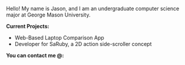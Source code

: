 Hello! My name is Jason, and I am an undergraduate computer science major at George Mason University.

<strong>Current Projects:</strong>
- Web-Based Laptop Comparison App
- Developer for SaRuby, a 2D action side-scroller concept

<b>You can contact me @:</b>

<!---
jason-yi4/jason-yi4 is a ✨ special ✨ repository because its `README.md` (this file) appears on your GitHub profile.
You can click the Preview link to take a look at your changes.
--->
